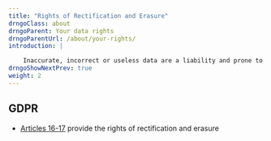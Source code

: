 ```yaml
---
title: "Rights of Rectification and Erasure"
drngoClass: about 
drngoParent: Your data rights
drngoParentUrl: /about/your-rights/
introduction: |

    Inaccurate, incorrect or useless data are a liability and prone to abuse. The rights to rectification and erasure helps you against irrelevant processing of your data.
drngoShowNextPrev: true
weight: 2
---
```



## GDPR

 - [Articles 16-17](https://eur-lex.europa.eu/legal-content/EN/TXT/?uri=CELEX%3A32016R0679#d1e2589-1-1) provide the rights of rectification and erasure
